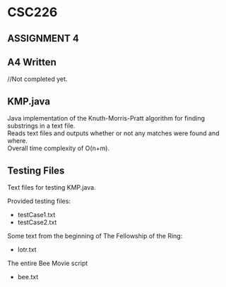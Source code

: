 # CSC226  
## ASSIGNMENT 4

## A4 Written

//Not completed yet.

## KMP.java

Java implementation of the Knuth-Morris-Pratt algorithm for finding substrings in a text file.  
Reads text files and outputs whether or not any matches were found and where.  
Overall time complexity of O(n+m).

## Testing Files

Text files for testing KMP.java.

Provided testing files:

* testCase1.txt  
* testCase2.txt  

Some text from the beginning of The Fellowship of the Ring:

* lotr.txt  

The entire Bee Movie script
 
* bee.txt  
